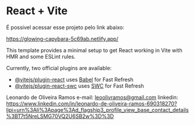 # React + Vite
É possivel acessar esse projeto pelo link abaixo:

https://glowing-capybara-5c69ab.netlify.app/

This template provides a minimal setup to get React working in Vite with HMR and some ESLint rules.

Currently, two official plugins are available:

- [@vitejs/plugin-react](https://github.com/vitejs/vite-plugin-react/blob/main/packages/plugin-react/README.md) uses [Babel](https://babeljs.io/) for Fast Refresh
- [@vitejs/plugin-react-swc](https://github.com/vitejs/vite-plugin-react-swc) uses [SWC](https://swc.rs/) for Fast Refresh

Leonardo de Oliveira Ramos
e-mail: leoolivramos@gmail.com
linkedin: https://www.linkedin.com/in/leonardo-de-oliveira-ramos-690318270?lipi=urn%3Ali%3Apage%3Ad_flagship3_profile_view_base_contact_details%3BT7t5NreLSMG70VQ2U6SB2w%3D%3D
